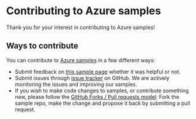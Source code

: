 # Contributing to Azure samples

Thank you for your interest in contributing to Azure samples!

## Ways to contribute

You can contribute to [Azure samples](https://github.com/Azure-Samples/compute-dotnet-manage-user-assigned-msi-enabled-virtual-machine) in a few different ways:

- Submit feedback on [this sample page](https://azure.microsoft.com/documentation/samples/compute-dotnet-manage-user-assigned-msi-enabled-virtual-machine/) whether it was helpful or not.  
- Submit issues through [issue tracker](https://github.com/Azure-Samples/compute-dotnet-manage-user-assigned-msi-enabled-virtual-machine/issues) on GitHub. We are actively monitoring the issues and improving our samples.
- If you wish to make code changes to samples, or contribute something new, please follow the [GitHub Forks / Pull requests model](https://help.github.com/articles/fork-a-repo/): Fork the sample repo, make the change and propose it back by submitting a pull request.